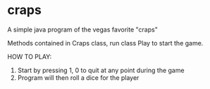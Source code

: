 # craps
A simple java program of the vegas favorite "craps"

Methods contained in Craps class, run class Play to start the game.

HOW TO PLAY:
1. Start by pressing 1, 0 to quit at any point during the game
2. Program will then roll a dice for the player
